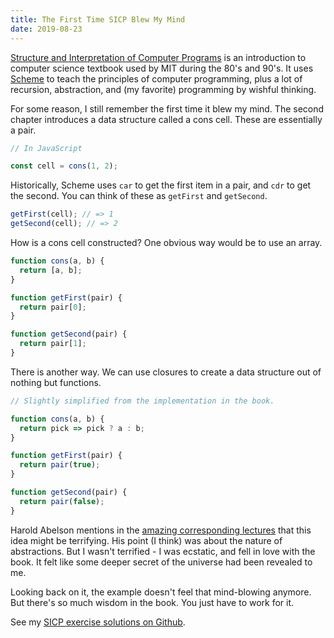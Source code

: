 ```yaml
---
title: The First Time SICP Blew My Mind
date: 2019-08-23
---
```


[Structure and Interpretation of Computer Programs](https://mitpress.mit.edu/sites/default/files/sicp/index.html) is an introduction to computer science textbook used by MIT during the 80's and 90's. It uses [Scheme](https://en.wikipedia.org/wiki/Scheme_%28programming_language%29) to teach the principles of computer programming, plus a lot of recursion, abstraction, and (my favorite) programming by wishful thinking.

For some reason, I still remember the first time it blew my mind. The second chapter introduces a data structure called a cons cell. These are essentially a pair.

```js
// In JavaScript

const cell = cons(1, 2);
```

Historically, Scheme uses `car` to get the first item in a pair, and `cdr` to get the second. You can think of these as `getFirst` and `getSecond`.

```js
getFirst(cell); // => 1
getSecond(cell); // => 2
```

How is a cons cell constructed? One obvious way would be to use an array.

```js
function cons(a, b) {
  return [a, b];
}

function getFirst(pair) {
  return pair[0];
}

function getSecond(pair) {
  return pair[1];
}
```

There is another way. We can use closures to create a data structure out of nothing but functions.

```js
// Slightly simplified from the implementation in the book.

function cons(a, b) {
  return pick => pick ? a : b;
}

function getFirst(pair) {
  return pair(true);
}

function getSecond(pair) {
  return pair(false);
}
```

Harold Abelson mentions in the [amazing corresponding lectures](https://www.youtube.com/watch?v=ymsbTVLbyN4&list=PLE18841CABEA24090&index=24) that this idea might be terrifying. His point (I think) was about the nature of abstractions. But I wasn't terrified - I was ecstatic, and fell in love with the book. It felt like some deeper secret of the universe had been revealed to me.

Looking back on it, the example doesn't feel that mind-blowing anymore. But there's so much wisdom in the book. You just have to work for it.

See my [SICP exercise solutions on Github](https://github.com/ahuth/sicp).

